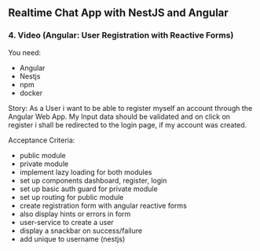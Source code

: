 ## Realtime Chat App with NestJS and Angular
### 4. Video (Angular: User Registration with Reactive Forms)

You need:
- Angular
- Nestjs
- npm
- docker

Story:
As a User i want to be able to register myself an account through the Angular Web App.
My Input data should be validated and on click on register i shall be redirected to the login page, if my account was created.


Acceptance Criteria:
- public module
- private module
- implement lazy loading for both modules
- set up components dashboard, register, login
- set up basic auth guard for private module
- set up routing for public module
- create registration form with angular reactive forms
- also display hints or errors in form
- user-service to create a user
- display a snackbar on success/failure
- add unique to username (nestjs)